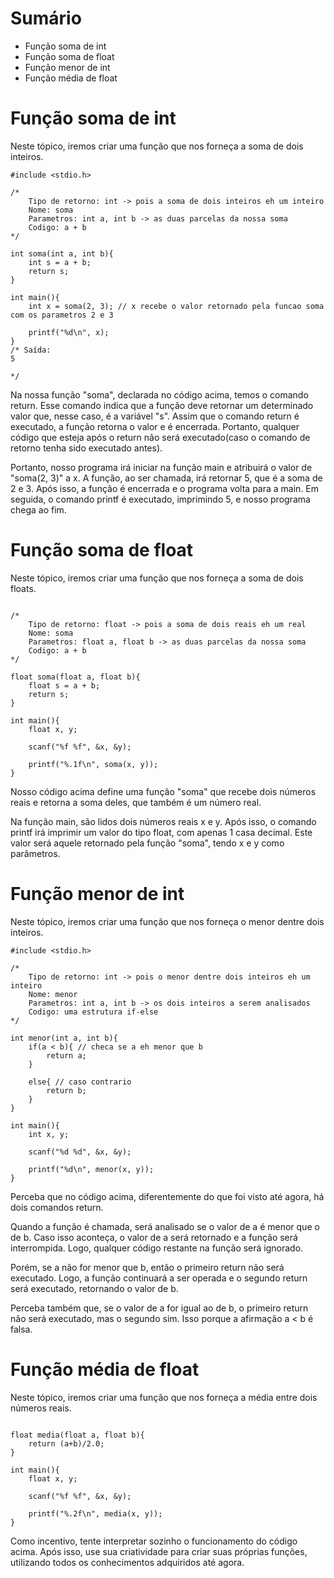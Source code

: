 # Sumário

- Função soma de int
- Função soma de float
- Função menor de int
- Função média de float

# Função soma de int
Neste tópico, iremos criar uma função que nos forneça a soma de dois inteiros.

```
#include <stdio.h>

/*
    Tipo de retorno: int -> pois a soma de dois inteiros eh um inteiro
    Nome: soma
    Parametros: int a, int b -> as duas parcelas da nossa soma
    Codigo: a + b
*/

int soma(int a, int b){
    int s = a + b;
    return s;
}

int main(){
    int x = soma(2, 3); // x recebe o valor retornado pela funcao soma com os parametros 2 e 3

    printf("%d\n", x);
}
/* Saída:
5

*/
```

Na nossa função "soma", declarada no código acima, temos o comando return. Esse comando indica que a função deve retornar um determinado valor que, nesse caso, é a variável "s". Assim que o comando return é executado, a função retorna o valor e é encerrada. Portanto, qualquer código que esteja após o return não será executado(caso o comando de retorno tenha sido executado antes).

Portanto, nosso programa irá iniciar na função main e atribuirá o valor de "soma(2, 3)" a x. A função, ao ser chamada, irá retornar 5, que é a soma de 2 e 3. Após isso, a função é encerrada e o programa volta para a main. Em seguida, o comando printf é executado, imprimindo 5, e nosso programa chega ao fim.

# Função soma de float

Neste tópico, iremos criar uma função que nos forneça a soma de dois floats.

```#include <stdio.h>

/*
    Tipo de retorno: float -> pois a soma de dois reais eh um real
    Nome: soma
    Parametros: float a, float b -> as duas parcelas da nossa soma
    Codigo: a + b
*/

float soma(float a, float b){
    float s = a + b;
    return s;
}

int main(){
    float x, y;

    scanf("%f %f", &x, &y);

    printf("%.1f\n", soma(x, y));
}
```

Nosso código acima define uma função "soma" que recebe dois números reais e retorna a soma deles, que também é um número real.

Na função main, são lidos dois números reais x e y. Após isso, o comando printf irá imprimir um valor do tipo float, com apenas 1 casa decimal. Este valor será aquele retornado pela função "soma", tendo x e y como parâmetros.

# Função menor de int

Neste tópico, iremos criar uma função que nos forneça o menor dentre dois inteiros.

```
#include <stdio.h>

/*
    Tipo de retorno: int -> pois o menor dentre dois inteiros eh um inteiro
    Nome: menor
    Parametros: int a, int b -> os dois inteiros a serem analisados
    Codigo: uma estrutura if-else
*/

int menor(int a, int b){
    if(a < b){ // checa se a eh menor que b
        return a;
    }

    else{ // caso contrario
        return b;
    }
}

int main(){
    int x, y;

    scanf("%d %d", &x, &y);

    printf("%d\n", menor(x, y));
}
```

Perceba que no código acima, diferentemente do que foi visto até agora, há dois comandos return.

Quando a função é chamada, será analisado se o valor de a é menor que o de b. Caso isso aconteça, o valor de a será retornado e a função será interrompida. Logo, qualquer código restante na função será ignorado.

Porém, se a não for menor que b, então o primeiro return não será executado. Logo, a função continuará a ser operada e o segundo return será executado, retornando o valor de b.

Perceba também que, se o valor de a for igual ao de b, o primeiro return não será executado, mas o segundo sim. Isso porque a afirmação a < b é falsa.

# Função média de float

Neste tópico, iremos criar uma função que nos forneça a média entre dois números reais.

```#include <stdio.h>

float media(float a, float b){
    return (a+b)/2.0;
}

int main(){
    float x, y;

    scanf("%f %f", &x, &y);

    printf("%.2f\n", media(x, y));
}
```

Como incentivo, tente interpretar sozinho o funcionamento do código acima. Após isso, use sua criatividade para criar suas próprias funções, utilizando todos os conhecimentos adquiridos até agora.
